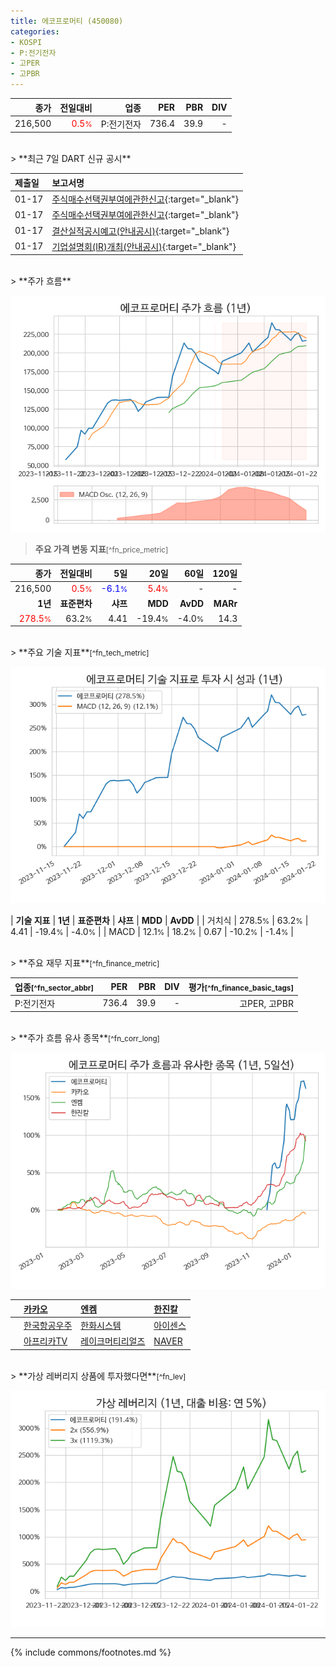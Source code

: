 ```yaml
---
title: 에코프로머티 (450080)
categories:
- KOSPI
- P:전기전자
- 고PER
- 고PBR
---
```

| **종가** | **전일대비** | **업종** | **PER** | **PBR** | **DIV** |
| -------: | -----------: | -------: | ------: | ------: | ------: |
| 216,500 | <span style="color: red">0.5<small>%</small></span> | P:전기전자 | 736.4 | 39.9 | - |

<!-- more -->

<br>
> **최근 7일 DART 신규 공시**<a id="dart"></a>


| **제출일** | **보고서명** |
| :--------- | :----------- |
| 01-17 | [주식매수선택권부여에관한신고](https://dart.fss.or.kr/dsaf001/main.do?rcpNo=20240117000336){:target="_blank"} |
| 01-17 | [주식매수선택권부여에관한신고](https://dart.fss.or.kr/dsaf001/main.do?rcpNo=20240117000327){:target="_blank"} |
| 01-17 | [결산실적공시예고(안내공시)](https://dart.fss.or.kr/dsaf001/main.do?rcpNo=20240117800407){:target="_blank"} |
| 01-17 | [기업설명회(IR)개최(안내공시)](https://dart.fss.or.kr/dsaf001/main.do?rcpNo=20240117800402){:target="_blank"} |

<br>
> **주가 흐름**<a id="price"></a>

![450080](/stock/images/450080.png)

> **주요 가격 변동 지표**<small>[^fn_price_metric]</small>

| **종가** | **전일대비** | **5일** | **20일** | **60일** | **120일** |
| -------: | -----------: | ------: | -------: | -------: | --------: |
| 216,500 | <span style="color: red">0.5<small>%</small></span> | <span style="color: blue">-6.1<small>%</small></span> | <span style="color: red">5.4<small>%</small></span> | - | - |
| **1년** | **표준편차** | **샤프** | **MDD** | **AvDD** | **MARr** |
| <span style="color: red">278.5<small>%</small></span> | 63.2<small>%</small> | 4.41 | -19.4<small>%</small> | -4.0<small>%</small> | 14.3 |

<br>
> **주요 기술 지표**<small>[^fn_tech_metric]</small>


![450080](/stock/images/450080_tech.png)

| **기술 지표** | **1년** | **표준편차** | **샤프** | **MDD** | **AvDD** |
| 거치식 | 278.5<small>%</small> | 63.2<small>%</small> | 4.41 | -19.4<small>%</small> | -4.0<small>%</small> |
| MACD | 12.1<small>%</small> | 18.2<small>%</small> | 0.67 | -10.2<small>%</small> | -1.4<small>%</small> |

<br>
> **주요 재무 지표**<small>[^fn_finance_metric]</small>

| **업종**<small>[^fn_sector_abbr]</small> | **PER** | **PBR** | **DIV** | **평가**<small>[^fn_finance_basic_tags]</small> |
| :--------------------------------------- | ------: | ------: | ------: | ----------------------------------------------: |
| P:전기전자 | 736.4 | 39.9 | - | 고PER, 고PBR |

<br>
> **주가 흐름 유사 종목**<a id="corr"></a><small>[^fn_corr_long]</small>

![450080](/stock/images/450080_corr.png)

|    | [카카오](/035720/) | [엔켐](/348370/) | [한진칼](/180640/) |
| :- | :------------------------------------- | :------------------------------------- | :--------------------------------------|
|    | [한국항공우주](/047810/) | [한화시스템](/272210/) | [아이센스](/099190/) |
|    | [아프리카TV](/067160/) | [레이크머티리얼즈](/281740/) | [NAVER](/035420/) |

<br>
> **가상 레버리지 상품에 투자했다면**<a id="2x"></a><small>[^fn_lev]</small>

![450080](/stock/images/450080_2x.png)

---
{% include commons/footnotes.md %}